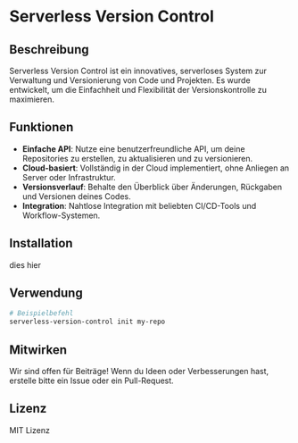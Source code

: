 # Serverless Version Control

## Beschreibung
Serverless Version Control ist ein innovatives, serverloses System zur Verwaltung und Versionierung von Code und Projekten. Es wurde entwickelt, um die Einfachheit und Flexibilität der Versionskontrolle zu maximieren.

## Funktionen
- **Einfache API**: Nutze eine benutzerfreundliche API, um deine Repositories zu erstellen, zu aktualisieren und zu versionieren.
- **Cloud-basiert**: Vollständig in der Cloud implementiert, ohne Anliegen an Server oder Infrastruktur.
- **Versionsverlauf**: Behalte den Überblick über Änderungen, Rückgaben und Versionen deines Codes.
- **Integration**: Nahtlose Integration mit beliebten CI/CD-Tools und Workflow-Systemen.

## Installation

dies hier

## Verwendung
```bash
# Beispielbefehl
serverless-version-control init my-repo
```

## Mitwirken
Wir sind offen für Beiträge! Wenn du Ideen oder Verbesserungen hast, erstelle bitte ein Issue oder ein Pull-Request.

## Lizenz
MIT Lizenz
